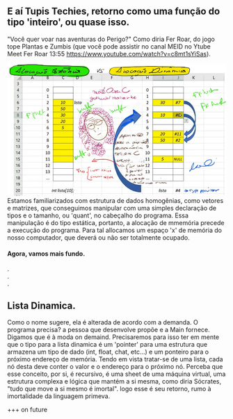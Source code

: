 ## E aí Tupis Techies, retorno como uma função do tipo 'inteiro', ou quase isso.
"Você quer voar nas aventuras do Perigo?"
Como diria Fer Roar, do jogo tope Plantas e Zumbis (que você pode assistir no canal MEID no Ytube Meet Fer Roar 13:55 https://www.youtube.com/watch?v=c8mt1sYiSas).

![](https://github.com/Maliarte/images/blob/master/domine-conceito-lista-dinamica-com-maliarte.jpg)
Estamos familiarizados com estrutura de dados homogênias, como vetores e matrizes, que conseguimos manipular com uma simples declaração de tipos e o tamanho, ou 'quant', 
no cabeçalho do programa. Essa manipulação é do tipo estática, portanto, a alocação de mmemória  precede a execução do programa.
Para tal allocamos um espaço 'x' de memória do nosso computador, que deverá ou não ser totalmente ocupado.

#### Agora, vamos mais fundo.<br>
.<br>
.<br>
.<br>
## Lista Dinamica.
Como o  nome sugere, ela é alterada de acordo com a demanda. O programa precisa? a pessoa que desenvolve propõe e a Main  fornece. Digamos que é à moda on demaind.
Precisaremos para isso ter em mente que o tipo para a lista dinamica  é um 'pointer' para uma estrutura que armazena um tipo de dado (int, float, chat, etc...) e um ponteiro 
para o próximo endereço de memória. Tendo em vista tratar-se de uma lista, cada nó desta deve conter o valor e o endereço para o próximo nó. Perceba que esse conceito, por si, 
é recursivo, é uma sheet de uma máquina virtual, uma estrutura complexa e lógica que mantém a si mesma, como diria Sócrates, "tudo que move a si mesmo é imortal". logo esse é 
seu retorno, rumo à imortalidade da linguagem primeva.


+++ on future
